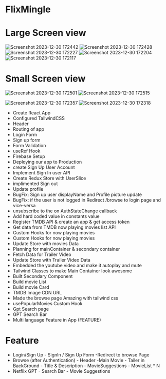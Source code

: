 # FlixMingle

# Large Screen view

![Screenshot 2023-12-30 172442](https://github.com/abhaythanak/ReactProject/assets/107474114/aadf6531-9d0f-449e-a830-f139bd353184)
![Screenshot 2023-12-30 172428](https://github.com/abhaythanak/ReactProject/assets/107474114/6b517396-687a-4eda-93af-bc9ba35e6c9b)
![Screenshot 2023-12-30 172227](https://github.com/abhaythanak/ReactProject/assets/107474114/999a077c-6a5c-4c81-8651-5d4bc767d6ee)
![Screenshot 2023-12-30 172204](https://github.com/abhaythanak/ReactProject/assets/107474114/980d99c4-d0e0-4ea8-b44a-e1cbd0da91de)
![Screenshot 2023-12-30 172117](https://github.com/abhaythanak/ReactProject/assets/107474114/c46b3e3d-5bad-4fbd-abc1-a6e494611ba8)

# Small Screen view

![Screenshot 2023-12-30 172501](https://github.com/abhaythanak/ReactProject/assets/107474114/12336538-eb8c-4d38-8b6d-25cb9345f97f)
![Screenshot 2023-12-30 172515](https://github.com/abhaythanak/ReactProject/assets/107474114/c064255f-ec7b-4608-b21e-bf6d4f896451)

![Screenshot 2023-12-30 172357](https://github.com/abhaythanak/ReactProject/assets/107474114/7920dc3e-fa23-491c-8333-020282e4eb54)
![Screenshot 2023-12-30 172318](https://github.com/abhaythanak/ReactProject/assets/107474114/2f4b7be9-e4c2-4ba9-90f5-5e14183f2731)

- Create React App
- Configured TailwindCSS
- Header
- Routing of app
- Login Form
- Sign up form
- Form Validation
- useRef Hook
- Firebase Setup
- Deploying our app to Production
- create Sign Up User Account
- Implement Sign In user API
- Create Redux Store with UserSlice
- implimented Sign out
- Update profile
- BugFix: Sign up user displayName and Profile picture update
- BugFix: if the user is not logged in Redirect /browse to login page and vice-versa
- unsubscribe to the on AuthStateChange callback
- Add hard coded value in constants value
- Register TMDB API & create an app & get access token
- Get data from TMDB now playing movies list API
- Custom Hooks for now playing movies  
- Custom Hooks for now playing movies 
- Update Store with movies Data
- Planning for mainContainer & secondary container
- Fetch Data for Trailer Video
- Update Store with Trailer Video Data
- Embedded the youtube video and make it autoplay and mute
- Tailwind Classes to make Main Container look awesome
- Built Secondary Component
- Build movie List
- Build movie Card
- TMDB Image CDN URL
- Made the browse page Amazing with tailwind css 
- usePopularMovies Custom Hook
- Gpt Search page
- GPT Search Bar
- Multi language Feature in App (FEATURE)

# Feature
- Login/Sign Up
        - SignIn / Sign Up Form
        -Redirect to browse Page
- Browse (after Authentication)
        - Header
        -Main Movie
           - Tailer in BackGround
           - Title & Description
           - MovieSuggestions
                - MovieList * N
- Netflix GPT
        - Search Bar
        - Movie Suggestions
